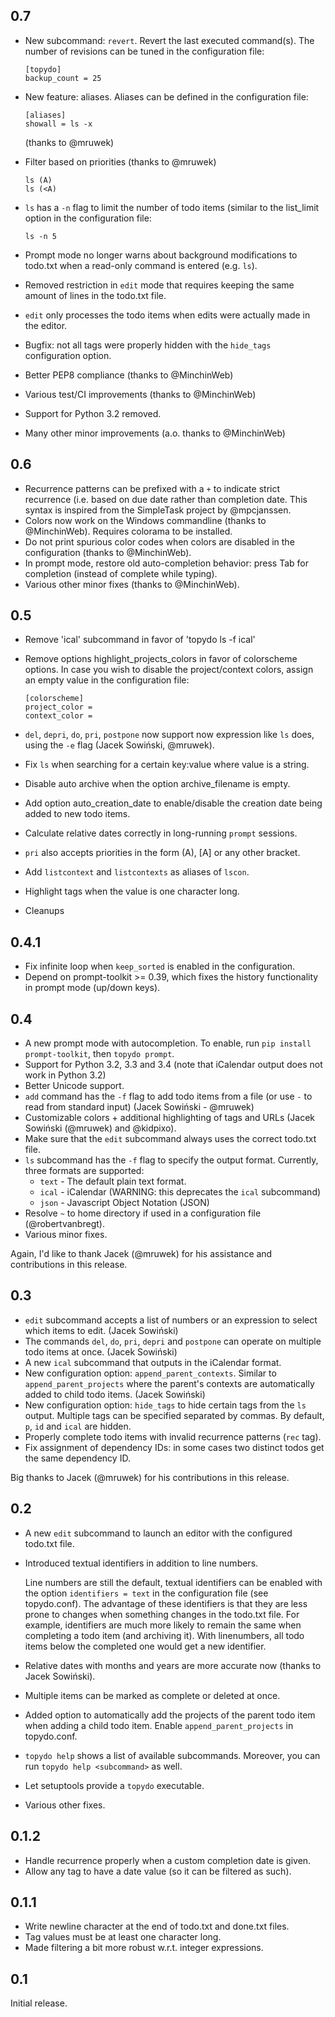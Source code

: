 0.7
---

* New subcommand: `revert`. Revert the last executed command(s). The number of
  revisions can be tuned in the configuration file:

      [topydo]
      backup_count = 25

* New feature: aliases. Aliases can be defined in the configuration file:

      [aliases]
      showall = ls -x

  (thanks to @mruwek)
* Filter based on priorities (thanks to @mruwek)

      ls (A)
      ls (<A)

* `ls` has a `-n` flag to limit the number of todo items (similar to the
  list_limit option in the configuration file:

      ls -n 5

* Prompt mode no longer warns about background modifications to todo.txt when a
  read-only command is entered (e.g. `ls`).
* Removed restriction in `edit` mode that requires keeping the same amount of
  lines in the todo.txt file.
* `edit` only processes the todo items when edits were actually made in the
  editor.
* Bugfix: not all tags were properly hidden with the `hide_tags` configuration
  option.
* Better PEP8 compliance (thanks to @MinchinWeb)
* Various test/CI improvements (thanks to @MinchinWeb)
* Support for Python 3.2 removed.
* Many other minor improvements (a.o. thanks to @MinchinWeb)

0.6
---

* Recurrence patterns can be prefixed with a `+` to indicate strict recurrence
  (i.e. based on due date rather than completion date. This syntax is inspired
  from the SimpleTask project by @mpcjanssen.
* Colors now work on the Windows commandline (thanks to @MinchinWeb). Requires
  colorama to be installed.
* Do not print spurious color codes when colors are disabled in the
  configuration (thanks to @MinchinWeb).
* In prompt mode, restore old auto-completion behavior: press Tab for
  completion (instead of complete while typing).
* Various other minor fixes (thanks to @MinchinWeb).

0.5
---

* Remove 'ical' subcommand in favor of 'topydo ls -f ical'
* Remove options highlight_projects_colors in favor of colorscheme options. In
  case you wish to disable the project/context colors, assign an empty value in
  the configuration file:

      [colorscheme]
      project_color =
      context_color =
* `del`, `depri`, `do`, `pri`, `postpone` now support now expression like `ls`
  does, using the `-e` flag (Jacek Sowiński, @mruwek).
* Fix `ls` when searching for a certain key:value where value is a string.
* Disable auto archive when the option archive_filename is empty.
* Add option auto_creation_date to enable/disable the creation date being added
  to new todo items.
* Calculate relative dates correctly in long-running `prompt` sessions.
* `pri` also accepts priorities in the form (A), [A] or any other bracket.
* Add `listcontext` and `listcontexts` as aliases of `lscon`.
* Highlight tags when the value is one character long.
* Cleanups

0.4.1
-----

* Fix infinite loop when `keep_sorted` is enabled in the configuration.
* Depend on prompt-toolkit >= 0.39, which fixes the history functionality in
  prompt mode (up/down keys).

0.4
---

* A new prompt mode with autocompletion. To enable, run `pip install
  prompt-toolkit`, then `topydo prompt`.
* Support for Python 3.2, 3.3 and 3.4 (note that iCalendar output does not
  work in Python 3.2)
* Better Unicode support.
* `add` command has the `-f` flag to add todo items from a file (or use `-` to
  read from standard input) (Jacek Sowiński - @mruwek)
* Customizable colors + additional highlighting of tags and URLs (Jacek
  Sowiński (@mruwek) and @kidpixo).
* Make sure that the `edit` subcommand always uses the correct todo.txt file.
* `ls` subcommand has the `-f` flag to specify the output format. Currently,
  three formats are supported:
  * `text` - The default plain text format.
  * `ical` - iCalendar (WARNING: this deprecates the `ical` subcommand)
  * `json` - Javascript Object Notation (JSON)
* Resolve `~` to home directory if used in a configuration file
  (@robertvanbregt).
* Various minor fixes.

Again, I'd like to thank Jacek (@mruwek) for his assistance and contributions
in this release.

0.3
---

* `edit` subcommand accepts a list of numbers or an expression to select which
  items to edit. (Jacek Sowiński)
* The commands `del`, `do`, `pri`, `depri` and `postpone` can operate on multiple
  todo items at once. (Jacek Sowiński)
* A new `ical` subcommand that outputs in the iCalendar format.
* New configuration option: `append_parent_contexts`. Similar to
  `append_parent_projects` where the parent's contexts are automatically added
  to child todo items. (Jacek Sowiński)
* New configuration option: `hide_tags` to hide certain tags from the `ls`
  output. Multiple tags can be specified separated by commas. By default, `p`,
  `id` and `ical` are hidden.
* Properly complete todo items with invalid recurrence patterns (`rec` tag).
* Fix assignment of dependency IDs: in some cases two distinct todos get the
  same dependency ID.

Big thanks to Jacek (@mruwek) for his contributions in this release.

0.2
---

* A new `edit` subcommand to launch an editor with the configured todo.txt file.
* Introduced textual identifiers in addition to line numbers.

  Line numbers are still the default, textual identifiers can be enabled with
  the option `identifiers = text` in the configuration file (see topydo.conf).
  The advantage of these identifiers is that they are less prone to changes when
  something changes in the todo.txt file. For example, identifiers are much more
  likely to remain the same when completing a todo item (and archiving it). With
  linenumbers, all todo items below the completed one would get a new
  identifier.
* Relative dates with months and years are more accurate now (thanks to Jacek
  Sowiński).
* Multiple items can be marked as complete or deleted at once.
* Added option to automatically add the projects of the parent todo item when
  adding a child todo item. Enable `append_parent_projects` in topydo.conf.
* `topydo help` shows a list of available subcommands. Moreover, you can run
  `topydo help <subcommand>` as well.
* Let setuptools provide a `topydo` executable.
* Various other fixes.

0.1.2
-----

* Handle recurrence properly when a custom completion date is given.
* Allow any tag to have a date value (so it can be filtered as such).

0.1.1
-----

* Write newline character at the end of todo.txt and done.txt files.
* Tag values must be at least one character long.
* Made filtering a bit more robust w.r.t. integer expressions.

0.1
---

Initial release.
